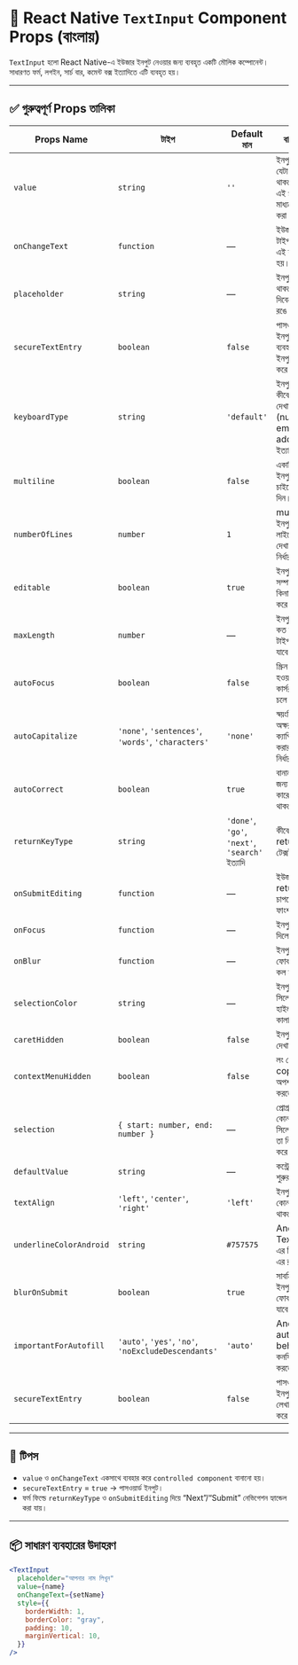 # 📘 React Native `TextInput` Component Props (বাংলায়)

`TextInput` হলো React Native-এ ইউজার ইনপুট নেওয়ার জন্য ব্যবহৃত একটি মৌলিক কম্পোনেন্ট। সাধারণত ফর্ম, লগইন, সার্চ বার, কমেন্ট বক্স ইত্যাদিতে এটি ব্যবহৃত হয়।

---

## ✅ গুরুত্বপূর্ণ Props তালিকা

| Props Name              | টাইপ                                                | Default মান                                    | বাংলা ব্যাখ্যা                                                         |
| ----------------------- | --------------------------------------------------- | ---------------------------------------------- | ---------------------------------------------------------------------- |
| `value`                 | `string`                                            | `''`                                           | ইনপুট ফিল্ডে যেটা লেখা থাকবে, সেটাই এই প্রপের মাধ্যমে কন্ট্রোল করা হয়। |
| `onChangeText`          | `function`                                          | —                                              | ইউজার কিছু টাইপ করলেই এই ফাংশন কল হয়।                                  |
| `placeholder`           | `string`                                            | —                                              | ইনপুট খালি থাকলে এখানে যা দিবেন তা হালকা রঙে দেখায়।                    |
| `secureTextEntry`       | `boolean`                                           | `false`                                        | পাসওয়ার্ড ইনপুটের জন্য ব্যবহার হয়, ইনপুট হাইড করে দেয়।                 |
| `keyboardType`          | `string`                                            | `'default'`                                    | ইনপুট অনুযায়ী কীবোর্ড টাইপ দেখায় (numeric, email-address ইত্যাদি)।     |
| `multiline`             | `boolean`                                           | `false`                                        | একাধিক লাইনের ইনপুট নিতে চাইলে `true` দিন।                             |
| `numberOfLines`         | `number`                                            | `1`                                            | multiline ইনপুট হলে কত লাইনে টেক্সট দেখা যাবে তা নির্ধারণ করে।         |
| `editable`              | `boolean`                                           | `true`                                         | ইনপুট ফিল্ড সম্পাদনযোগ্য কিনা তা নিয়ন্ত্রণ করে।                        |
| `maxLength`             | `number`                                            | —                                              | ইনপুটে সর্বোচ্চ কত ক্যারেক্টার টাইপ করা যাবে।                          |
| `autoFocus`             | `boolean`                                           | `false`                                        | স্ক্রিন ওপেন হওয়ামাত্র ইনপুটে কার্সর/ফোকাস চলে আসবে।                   |
| `autoCapitalize`        | `'none'`, `'sentences'`, `'words'`, `'characters'`  | `'none'`                                       | স্বয়ংক্রিয়ভাবে অক্ষর ক্যাপিটালাইজ করার নিয়ম নির্ধারণ করে।              |
| `autoCorrect`           | `boolean`                                           | `true`                                         | বানান ঠিক করার জন্য অটো কারেকশন চালু থাকবে কিনা।                       |
| `returnKeyType`         | `string`                                            | `'done'`, `'go'`, `'next'`, `'search'` ইত্যাদি | কীবোর্ডের return বাটনের টেক্সট কী হবে।                                 |
| `onSubmitEditing`       | `function`                                          | —                                              | ইউজার return বাটন চাপলে এই ফাংশন কল হয়।                                |
| `onFocus`               | `function`                                          | —                                              | ইনপুটে ফোকাস দিলে কল হয়।                                               |
| `onBlur`                | `function`                                          | —                                              | ইনপুট থেকে ফোকাস হারালে কল হয়।                                         |
| `selectionColor`        | `string`                                            | —                                              | ইনপুট টেক্সট সিলেক্ট করলে হাইলাইটের কালার কী হবে।                      |
| `caretHidden`           | `boolean`                                           | `false`                                        | ইনপুট কার্সর দেখাবে না।                                                |
| `contextMenuHidden`     | `boolean`                                           | `false`                                        | লং প্রেসে copy/paste অপশন হাইড করতে চাইলে।                             |
| `selection`             | `{ start: number, end: number }`                    | —                                              | প্রোগ্রামেটিকভাবে কোন টেক্সট অংশ সিলেক্ট করা হবে তা নির্ধারণ করে।      |
| `defaultValue`          | `string`                                            | —                                              | কন্ট্রোলড না হলে শুরুর ভ্যালু।                                         |
| `textAlign`             | `'left'`, `'center'`, `'right'`                     | `'left'`                                       | ইনপুটের লেখা কোন দিকে থাকবে।                                           |
| `underlineColorAndroid` | `string`                                            | `#757575`                                      | Android-এ TextInput এর নিচের লাইন এর রঙ।                               |
| `blurOnSubmit`          | `boolean`                                           | `true`                                         | সাবমিট করার পর ইনপুট থেকে ফোকাস সরে যাবে কিনা।                         |
| `importantForAutofill`  | `'auto'`, `'yes'`, `'no'`, `'noExcludeDescendants'` | `'auto'`                                       | Android autofill behavior কনফিগার করতে।                                |
| `secureTextEntry`       | `boolean`                                           | `false`                                        | পাসওয়ার্ড ইনপুটের ক্ষেত্রে লেখাগুলো হাইড করে দেয়।                      |

---

## 🧠 টিপস

- `value` ও `onChangeText` একসাথে ব্যবহার করে `controlled component` বানানো হয়।
- `secureTextEntry` = `true` → পাসওয়ার্ড ইনপুট।
- ফর্ম ফিল্ডে `returnKeyType` ও `onSubmitEditing` দিয়ে “Next”/“Submit” নেভিগেশন হ্যান্ডেল করা যায়।

---

## 📦 সাধারণ ব্যবহারের উদাহরণ

```jsx
<TextInput
  placeholder="আপনার নাম লিখুন"
  value={name}
  onChangeText={setName}
  style={{
    borderWidth: 1,
    borderColor: "gray",
    padding: 10,
    marginVertical: 10,
  }}
/>
```
